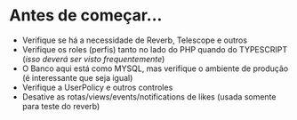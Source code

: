 # Antes de começar...

- Verifique se há a necessidade de Reverb, Telescope e outros
- Verifique os roles (perfis) tanto no lado do PHP quando do TYPESCRIPT (_isso deverá ser visto frequentemente_)
- O Banco aqui está como MYSQL, mas verifique o ambiente de produção (é interessante que seja igual)
- Verifique a UserPolicy e outros controles
- Desative as rotas/views/events/notifications de likes (usada somente para teste do reverb)
